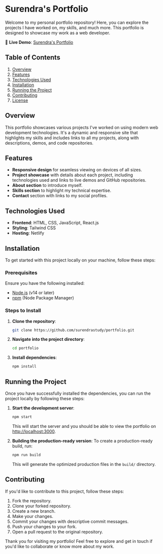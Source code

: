 # Surendra's Portfolio

Welcome to my personal portfolio repository! Here, you can explore the projects I have worked on, my skills, and much more. This portfolio is designed to showcase my work as a web developer.

🔗 **Live Demo**: [Surendra's Portfolio](https://surendraportfoli.netlify.app/)

## Table of Contents

1. [Overview](#overview)
2. [Features](#features)
3. [Technologies Used](#technologies-used)
4. [Installation](#installation)
5. [Running the Project](#running-the-project)
6. [Contributing](#contributing)
7. [License](#license)

## Overview

This portfolio showcases various projects I've worked on using modern web development technologies. It's a dynamic and responsive site that highlights my skills and includes links to all my projects, along with descriptions, demos, and code repositories.

## Features

- **Responsive design** for seamless viewing on devices of all sizes.
- **Project showcase** with details about each project, including technologies used and links to live demos and GitHub repositories.
- **About section** to introduce myself.
- **Skills section** to highlight my technical expertise.
- **Contact** section with links to my social profiles.

## Technologies Used

- **Frontend**: HTML, CSS, JavaScript, React.js
- **Styling**: Tailwind CSS
- **Hosting**: Netlify

## Installation

To get started with this project locally on your machine, follow these steps:

### Prerequisites

Ensure you have the following installed:

- [Node.js](https://nodejs.org/) (v14 or later)
- [npm](https://www.npmjs.com/) (Node Package Manager)

### Steps to Install

1. **Clone the repository**:
    ```bash
    git clone https://github.com/surendrastudy/portfolio.git
    ```

2. **Navigate into the project directory**:
    ```bash
    cd portfolio
    ```

3. **Install dependencies**:
    ```bash
    npm install
    ```

## Running the Project

Once you have successfully installed the dependencies, you can run the project locally by following these steps:

1. **Start the development server**:
    ```bash
    npm start
    ```

    This will start the server and you should be able to view the portfolio on [http://localhost:3000](http://localhost:3000).

2. **Building the production-ready version**:
    To create a production-ready build, run:
    ```bash
    npm run build
    ```

    This will generate the optimized production files in the `build/` directory.

## Contributing

If you'd like to contribute to this project, follow these steps:

1. Fork the repository.
2. Clone your forked repository.
3. Create a new branch.
4. Make your changes.
5. Commit your changes with descriptive commit messages.
6. Push your changes to your fork.
7. Open a pull request to the original repository.


Thank you for visiting my portfolio! Feel free to explore and get in touch if you'd like to collaborate or know more about my work.
